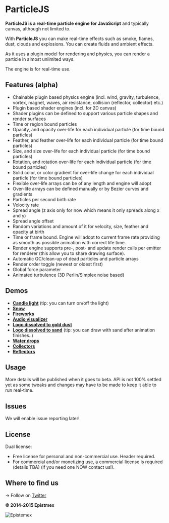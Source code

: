﻿ParticleJS
==========

**ParticleJS is a real-time particle engine for JavaScript** and typically
canvas, although not limited to.

With **ParticleJS** you can make real-time effects such as smoke, flames,
dust, clouds and explosions. You can create fluids and ambient effects.

As it uses a plugin model for rendering and physics, you can render a
particle in almost unlimited ways.

The engine is for real-time use.


Features (alpha)
----------------

- Chainable plugin based physics engine (incl. wind, gravity, turbulence, vortex, magnet, waves, air resistance, collision (reflector, collector) etc.)
- Plugin based shader engines (incl. for 2D canvas)
- Shader plugins can be defined to support various particle shapes and render surfaces
- Time or region bound particles
- Opacity, and opacity over-life for each individual particle (for time bound particles)
- Feather, and feather over-life for each individual particle (for time bound particles)
- Size, and size over-life for each individual particle (for time bound particles)
- Rotation, and rotation over-life for each individual particle (for time bound particles)
- Solid color, or color gradient for over-life change for each individual particle (for time bound particles)
- Flexible over-life arrays can be of any length and engine will adopt
- Over-life arrays can be defined manually or by Bezier curves and gradients
- Particles per second birth rate
- Velocity rate
- Spread angle (z axis only for now which means it only spreads along x and y)
- Spread angle offset
- Random variations and amount of it for velocity, size, feather and opacity at birth
- Time or frame bound. Engine will adopt to current frame rate providing as smooth as possible animation with correct life time.
- Render engine supports pre-, post- and update render calls per emitter for renderer (this allow you to share drawing surface).
- Automatic GC/clean-up of dead particles and particle arrays
- Render order toggle (newest or oldest first)
- Global force parameter
- Animated turbulence (3D Perlin/Simplex noise based)


Demos
-----

- **[Candle light](http://epistemex.github.io/particlejs/demos/demo_candle.html)** (tip: you can turn on/off the light)
- **[Snow](http://epistemex.github.io/particlejs/demos/demo_snow.html)**
- **[Fireworks](http://epistemex.github.io/particlejs/demos/demo_fireworks.html)**
- **[Audio visualizer](http://epistemex.github.io/particlejs/demos/demo_audioviz.html)**
- **[Logo dissolved to gold dust](http://epistemex.github.io/particlejs/demos/demo_logo.html)**
- **[Logo dissolved to sand](http://epistemex.github.io/particlejs/demos/demo_logo2.html)** (tip: you can draw with sand after animation finishes..)
- **[Water drops](http://epistemex.github.io/particlejs/demos/demo_waterrings.html)**
- **[Collectors](http://epistemex.github.io/particlejs/demos/demo_collectors.html)**
- **[Reflectors](http://epistemex.github.io/particlejs/demos/demo_reflectors.html)**


Usage
-----

More details will be published when it goes to beta. API is not 100%
settled yet as some tweaks and changes may have to be made to keep it
able to run real-time.

Issues
------

We will enable issue reporting later!


License
-------

Dual license:

- Free license for personal and non-commercial use. Header required.
- For commercial and/or monetizing use, a commercial license is required (details TBA) (if you need one NOW contact us!).


Where to find us
----------------

→ Follow on [Twitter](https://twitter.com/epistemex/)


**© 2014-2015 Epistmex**

![Epistemex](http://i.imgur.com/YxO8CtB.png)
